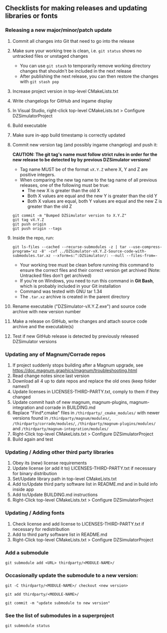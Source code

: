 ## Checklists for making releases and updating libraries or fonts

### Releasing a new major/minor/patch update
1. Commit all changes into Git that need to go into the release
1. Make sure your working tree is clean, i.e. `git status` shows no untracked files or unstaged changes
    - You can use `git stash` to temporarily remove working directory changes that shouldn't be included in the next release
    - After publishing the next release, you can then restore the changes with `git stash pop`
1. Increase project version in top-level CMakeLists.txt
1. Write changelogs for GitHub and ingame display
1. In Visual Studio, right-click top-level CMakeLists.txt > Configure DZSimulatorProject
1. Build executable
1. Make sure in-app build timestamp is correctly updated
1. Commit new version tag (and possibly ingame changelog) and push it:

    **CAUTION: The git tag's name must follow strict rules in order for the new release to be detected by by previous DZSimulator versions!**
    - Tag name MUST be of the format `vX.Y.Z` where X, Y and Z are positive integers.
    - When comparing the new tag name to the tag name of all previous releases, one of the following must be true:
        - The new X is greater than the old X
        - Both X values are equal and the new Y is greater than the old Y
        - Both X values are equal, both Y values are equal and the new Z is greater than the old Z
    ```
    git commit -m "Bumped DZSimulator version to X.Y.Z"
    git tag vX.Y.Z
    git push origin
    git push origin --tags
    ```
1. Inside the repo, run:
    ```
    git ls-files --cached --recurse-submodules -z | tar --use-compress-program='xz -8' -cvf ../DZSimulator-vX.Y.Z-Source-code-with-submodules.tar.xz --xform=s:^:DZSimulator/: --null --files-from=-
    ```
    - Your working tree must be clean before running this command to ensure the correct files and their correct version get archived (Note: Untracked files don't get archived)
    - If you're on Windows, you need to run this command in **Git Bash**, which is probably included in your Git installation
    - Command was tested with GNU tar 1.34
    - The `.tar.xz` archive is created in the parent directory
1. Rename executable ("DZSimulator-vX.Y.Z.exe") and source code archive with new version number
1. Make a release on GitHub, write changes and attach source code archive and the executable(s)
1. Test if new GitHub release is detected by previously released DZSimulator versions

### Updating any of Magnum/Corrade repos
1. If project suddenly stops building after a Magnum upgrade, see https://doc.magnum.graphics/magnum/troubleshooting.html
1. Read change notes since last version
1. Download all 4 up to date repos and replace the old ones (keep folder names!)
1. Update licenses in LICENSES-THIRD-PARTY.txt, comply to them if they changed
1. Update commit hash of new magnum, magnum-plugins,
    magnum-integration and corrade in BUILDING.md
1. Replace "Find*.cmake" files in `/thirdparty/_cmake_modules/` with newer versions
    found in `/thirdparty/magnum/modules/`, `/thirdparty/corrade/modules/`,
    `/thirdparty/magnum-plugins/modules/` and `/thirdparty/magnum-integration/modules/`
1. Right-Click top-level CMakeLists.txt > Configure DZSimulatorProject
1. Build again and test

### Updating / Adding other third party libraries
1. Obey its (new) license requirements
1. Update license (or add it to) LICENSES-THIRD-PARTY.txt if necessary for binary distribution
1. Set/Update library path in top-level CMakeLists.txt
1. Add to/Update third party software list in README.md and in build info inside app
1. Add to/Update BUILDING.md instructions
1. Right-Click top-level CMakeLists.txt > Configure DZSimulatorProject

### Updating / Adding fonts
1. Check license and add license to LICENSES-THIRD-PARTY.txt if necessary for redistribution
1. Add to third party software list in README.md
1. Right-Click top-level CMakeLists.txt > Configure DZSimulatorProject

### Add a submodule
`git submodule add <URL> thirdparty/<MODULE-NAME>/`

### Occasionally update the submodule to a new version:
`git -C thirdparty/<MODULE-NAME>/ checkout <new version>`

`git add thirdparty/<MODULE-NAME>/`

`git commit -m "update submodule to new version"`

### See the list of submodules in a superproject
`git submodule status`
